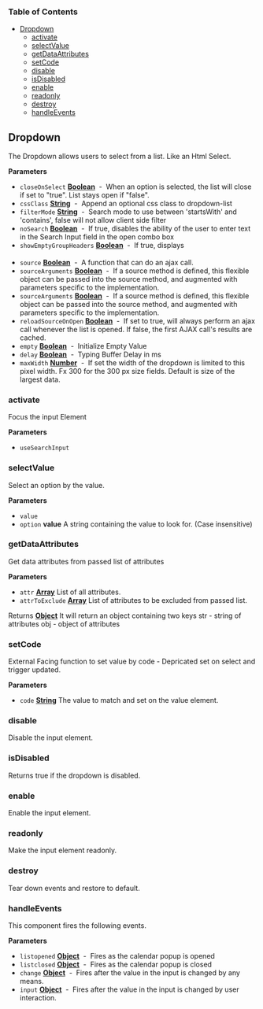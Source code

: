 <!-- Generated by documentation.js. Update this documentation by updating the source code. -->

### Table of Contents

-   [Dropdown](#dropdown)
    -   [activate](#activate)
    -   [selectValue](#selectvalue)
    -   [getDataAttributes](#getdataattributes)
    -   [setCode](#setcode)
    -   [disable](#disable)
    -   [isDisabled](#isdisabled)
    -   [enable](#enable)
    -   [readonly](#readonly)
    -   [destroy](#destroy)
    -   [handleEvents](#handleevents)

## Dropdown

The Dropdown allows users to select from a list. Like an Html Select.

**Parameters**

-   `closeOnSelect` **[Boolean](https://developer.mozilla.org/docs/Web/JavaScript/Reference/Global_Objects/Boolean)**  -  When an option is selected, the list will close if set to "true".  List stays open if "false".
-   `cssClass` **[String](https://developer.mozilla.org/docs/Web/JavaScript/Reference/Global_Objects/String)**  -  Append an optional css class to dropdown-list
-   `filterMode` **[String](https://developer.mozilla.org/docs/Web/JavaScript/Reference/Global_Objects/String)**  -  Search mode to use between 'startsWith' and 'contains', false will not allow client side filter
-   `noSearch` **[Boolean](https://developer.mozilla.org/docs/Web/JavaScript/Reference/Global_Objects/Boolean)**  -  If true, disables the ability of the user to enter text in the Search Input field in the open combo box
-   `showEmptyGroupHeaders` **[Boolean](https://developer.mozilla.org/docs/Web/JavaScript/Reference/Global_Objects/Boolean)**  -  If true, displays <optgroup> headers in the list even if no selectable options are present underneath.
-   `source` **[Boolean](https://developer.mozilla.org/docs/Web/JavaScript/Reference/Global_Objects/Boolean)**  -  A function that can do an ajax call.
-   `sourceArguments` **[Boolean](https://developer.mozilla.org/docs/Web/JavaScript/Reference/Global_Objects/Boolean)**  -  If a source method is defined, this flexible object can be passed into the source method, and augmented with parameters specific to the implementation.
-   `sourceArguments` **[Boolean](https://developer.mozilla.org/docs/Web/JavaScript/Reference/Global_Objects/Boolean)**  -  If a source method is defined, this flexible object can be passed into the source method, and augmented with parameters specific to the implementation.
-   `reloadSourceOnOpen` **[Boolean](https://developer.mozilla.org/docs/Web/JavaScript/Reference/Global_Objects/Boolean)**  -  If set to true, will always perform an ajax call whenever the list is opened.  If false, the first AJAX call's results are cached.
-   `empty` **[Boolean](https://developer.mozilla.org/docs/Web/JavaScript/Reference/Global_Objects/Boolean)**  -  Initialize Empty Value
-   `delay` **[Boolean](https://developer.mozilla.org/docs/Web/JavaScript/Reference/Global_Objects/Boolean)**  -  Typing Buffer Delay in ms
-   `maxWidth` **[Number](https://developer.mozilla.org/docs/Web/JavaScript/Reference/Global_Objects/Number)**  -  If set the width of the dropdown is limited to this pixel width. Fx 300 for the 300 px size fields. Default is size of the largest data.

### activate

Focus the input Element

**Parameters**

-   `useSearchInput`  

### selectValue

Select an option by the value.

**Parameters**

-   `value`  
-   `option` **value** A string containing the value to look for. (Case insensitive)

### getDataAttributes

Get data attributes from passed list of attributes

**Parameters**

-   `attr` **[Array](https://developer.mozilla.org/docs/Web/JavaScript/Reference/Global_Objects/Array)** List of all attributes.
-   `attrToExclude` **[Array](https://developer.mozilla.org/docs/Web/JavaScript/Reference/Global_Objects/Array)** List of attributes to be excluded from passed list.

Returns **[Object](https://developer.mozilla.org/docs/Web/JavaScript/Reference/Global_Objects/Object)** It will return an object containing two keys
str - string of attributes
obj - object of attributes

### setCode

External Facing function to set value by code - Depricated set on select and trigger updated.

**Parameters**

-   `code` **[String](https://developer.mozilla.org/docs/Web/JavaScript/Reference/Global_Objects/String)** The value to match and set on the value element.

### disable

Disable the input element.

### isDisabled

Returns true if the dropdown is disabled.

### enable

Enable the input element.

### readonly

Make the input element readonly.

### destroy

Tear down events and restore to default.

### handleEvents

This component fires the following events.

**Parameters**

-   `listopened` **[Object](https://developer.mozilla.org/docs/Web/JavaScript/Reference/Global_Objects/Object)**  -  Fires as the calendar popup is opened
-   `listclosed` **[Object](https://developer.mozilla.org/docs/Web/JavaScript/Reference/Global_Objects/Object)**  -  Fires as the calendar popup is closed
-   `change` **[Object](https://developer.mozilla.org/docs/Web/JavaScript/Reference/Global_Objects/Object)**  -  Fires after the value in the input is changed by any means.
-   `input` **[Object](https://developer.mozilla.org/docs/Web/JavaScript/Reference/Global_Objects/Object)**  -  Fires after the value in the input is changed by user interaction.
